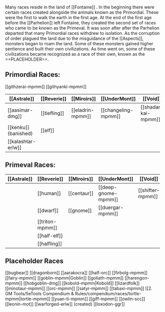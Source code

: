 Many races reside in the land of [[Fontaine]] . In the beginning there were certain races created alongside the animals known as the Primordial. These were the first to walk the earth in the first age. At the end of the first age before the [[Parhelion]] left Fontaine, they created the second set of races who came to be known as the Primeval. It was soon after after the Parhelion departed that many Primordial races withdrew to isolation. As the corruption of order plagued the land due to the misguidance of the [[Aspects]], monsters began to roam the land. Some of these monsters gained higher sentience and built their own civilizations. As time went on, some of these civilizations became recognized as a race of their own, known as the ==PLACEHOLDER==.  

## Primordial Races:
[[githzerai-mpmm]] 
[[githyanki-mpmm]] 

| [[Astrale]]          | [[Reverie]]  | [[Miroirs]]      | [[UnderMont]]       | [[Void]]            |
| -------------------- | ------------ | ---------------- | ------------------- | ------------------- |
| [[aasimar-dmg]]      | [[tiefling]] | [[eladrin-mpmm]] | [[changeling-mpmm]] | [[shadar-kai-mpmm]] |
| [[kenku]] (banished) | [[elf]]      |                  |                     |                     |
| [[kalashtar-erlw]]                      |              |                  |                     |                     |

## Primeval Races: 

| [[Astrale]] | [[Reverie]]     | [[Miroirs]] | [[UnderMont]]       | [[Void]]         |
| ----------- | --------------- | ----------- | ------------------- | ---------------- |
|             | [[human]]       | [[centaur]] | [[deep-gnome-mpmm]] | [[shifter-mpmm]] |
|             | [[dwarf]]       | [[gnome]]   | [[duergar-mpmm]]    |                  |
|             | [[triton-mpmm]] |             |                     |                  |
|             | [[half-elf]]    |             |                     |                  |
|             | [[halfling]]                 |             |                     |                  |

## Placeholder Races
[[bugbear]] 
[[dragonborn]] 
[[aarakocra]] 
[[half-orc]] 
[[firbolg-mpmm]] 
[[fairy-mpmm]] 
[[goblin-mpmm|Goblin]]
[[goliath-mpmm]] 
[[harengon-mpmm]] 
[[hobgoblin-dmg]] 
[[kobold-mpmm|Kobold]]
[[lizardfolk]]
[[minotaur-mpmm]] 
[[orc-mpmm]] 
[[satyr-mpmm]] 
[[tabaxi-mpmm]] 
[[2. GM Tools/5eTools Compendium & Rules/compendium/races/tortle-mpmm|tortle-mpmm]] 
[[yuan-ti-mpmm]] 
[[giff-mpmm]] 
[[owlin-scc]] 
[[leonin-mot]] 
[[warforged-erlw]]  (created)
[[loxodon-ggr]] 

